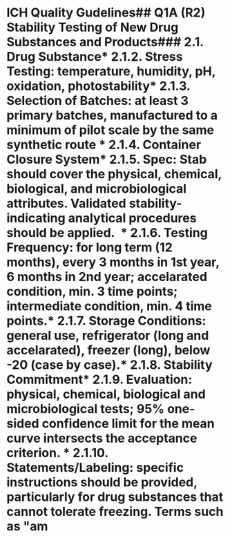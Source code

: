 # ICH Quality Gudelines## Q1A (R2) Stability Testing of New Drug Substances and Products### 2.1. Drug Substance* 2.1.2. Stress Testing: temperature, humidity, pH, oxidation, photostability* 2.1.3. Selection of Batches: at least 3 primary batches, manufactured to a minimum of pilot scale by the same synthetic route * 2.1.4. Container Closure System* 2.1.5. Spec: Stab should cover the physical, chemical, biological, and microbiological attributes. Validated stability-indicating analytical procedures should be applied.  * 2.1.6. Testing Frequency: for long term (12 months), every 3 months in 1st year, 6 months in 2nd year; accelarated condition, min. 3 time points; intermediate condition, min. 4 time points.* 2.1.7. Storage Conditions: general use, refrigerator (long and accelarated), freezer (long), below -20 (case by case).* 2.1.8. Stability Commitment* 2.1.9. Evaluation: physical, chemical, biological and microbiological tests; 95% one-sided confidence limit for the mean curve intersects the acceptance criterion. * 2.1.10. Statements/Labeling: specific instructions should be provided, particularly for drug substances that cannot tolerate freezing. Terms such as "am
